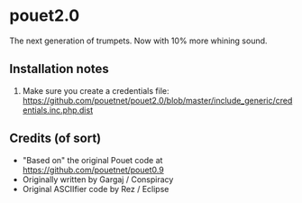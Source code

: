 pouet2.0
========

The next generation of trumpets. Now with 10% more whining sound.

Installation notes
-----------------

1. Make sure you create a credentials file: https://github.com/pouetnet/pouet2.0/blob/master/include_generic/credentials.inc.php.dist

Credits (of sort)
-----------------

* "Based on" the original Pouet code at https://github.com/pouetnet/pouet0.9
* Originally written by Gargaj / Conspiracy
* Original ASCIIfier code by Rez / Eclipse
